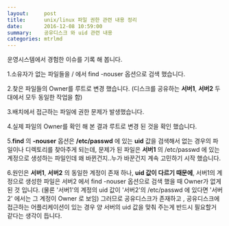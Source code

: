 ```yaml
---
layout:     post
title:      unix/linux 파일 권한 관련 내용 정리
date:       2016-12-08 10:59:00
summary:    공유디스크 와 uid 관련 내용
categories: mtrlmd
---
```


운영시스템에서 경험한 이슈를 기록 해 봅니다.

1.소유자가 없는 파일들을 / 에서 find -nouser 옵션으로 검색 했습니다.

2.찾은 파일들의 Owner를 루트로 변경 했습니다. (디스크를 공유하는 **서버1**, **서버2** 두대에서 모두 동일한 작업을 함)

3.배치에서 접근하는 파일에 권한 문제가 발생했습니다.

4.실제 파일의 Owner를 확인 해 본 결과 루트로 변경 된 것을 확인 했습니다.

5.**find** 의 **-nouser** 옵션은 **/etc/passwd** 에 있는 **uid** 값을 검색해서 없는 경우의 파일이나 디렉토리를 찾아주게 되는데,
    문제가 된 파일은 **서버1** 의 /etc/passwd 에 있는 계정으로 생성하는 파일인데 왜 바뀐건지..누가 바꾼건지 계속 고민하기 시작 했습니다.
     
6.원인은 **서버1**, **서버2** 의 동일한 계정이 존재 하나, **uid 값이 다르기 때문에**, 서버1의 계정으로 생성한 파일은 서버2 에서 find -nouser 옵션으로
    검색 했을 때 Owner가 없게 된 것 입니다. (물론 '서버1'의 계정의 uid 값이 '서버2'의 /etc/passwd 에 있다면 '서버2' 에서는 그 계정이 Owner 로 보임)
    그러므로 공유디스크가 존재하고 , 공유디스크에 접근하는 어플리케이션이 있는 경우 양 서버의 uid 값을 맞춰 주는게 반드시 필요할거 같다는 생각이 듭니다.
